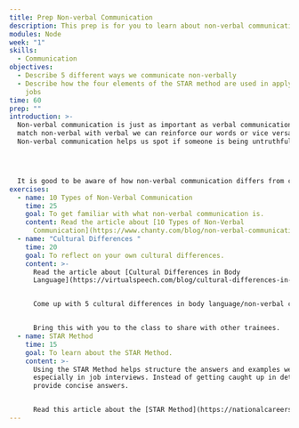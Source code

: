 ```yaml
---
title: Prep Non-verbal Communication
description: This prep is for you to learn about non-verbal communication.
modules: Node
week: "1"
skills:
  - Communication
objectives:
  - Describe 5 different ways we communicate non-verbally
  - Describe how the four elements of the STAR method are used in applying for
    jobs
time: 60
prep: ""
introduction: >-
  Non-verbal communication is just as important as verbal communication. If we
  match non-verbal with verbal we can reinforce our words or vice versa.
  Non-verbal communication helps us spot if someone is being untruthful with us.




  It is good to be aware of how non-verbal communication differs from culture to culture. Certain gestures can have different meanings depending on who you are talking to. For example a ‘thumbs up’ means ‘good job or well done’ in Europe or America but in the Middle East it can mean ‘up yours’. In Western cultures, eye contact is a sign of interest and confidence, and doing otherwise gives the impression of disinterest. Whereas in many Middle Eastern countries eye contact between sexes is inappropriate and in many Asian areas it can be a sign of confrontation and aggression. These are just two differences among many, so keep those in mind when communicating with people from different backgrounds to yours.
exercises:
  - name: 10 Types of Non-Verbal Communication
    time: 25
    goal: To get familiar with what non-verbal communication is.
    content: Read the article about [10 Types of Non-Verbal
      Communication](https://www.chanty.com/blog/non-verbal-communication/)
  - name: "Cultural Differences "
    time: 20
    goal: To reflect on your own cultural differences.
    content: >-
      Read the article about [Cultural Differences in Body
      Language](https://virtualspeech.com/blog/cultural-differences-in-body-language)


      Come up with 5 cultural differences in body language/non-verbal communication that are specific to your culture.  Write down how other people have perceived this difference. 


      Bring this with you to the class to share with other trainees.
  - name: STAR Method
    time: 15
    goal: To learn about the STAR Method.
    content: >-
      Using the STAR Method helps structure the answers and examples we give,
      especially in job interviews. Instead of getting caught up in details, we
      provide concise answers. 


      Read this article about the [STAR Method](https://nationalcareers.service.gov.uk/careers-advice/interview-advice/the-star-method#:~:text=or%20application%20form.-,What%20STAR%20stands%20for,you%20learned%20from%20the%20experience)
---
```

